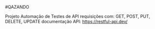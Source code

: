 #QAZANDO

Projeto Automação de Testes de API requisições com: GET, POST, PUT, DELETE, UPDATE
documentação API: https://restful-api.dev/
